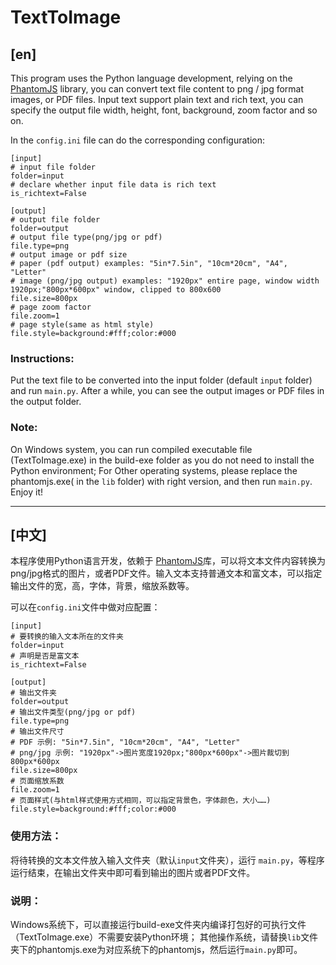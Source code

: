 # TextToImage
## [en]

This program uses the Python language development, relying on the [PhantomJS](http://phantomjs.org/) library, you can convert text file content to png / jpg format images, or PDF files. Input text support plain text and rich text, you can specify the output file width, height, font, background, zoom factor and so on.

In the `config.ini` file can do the corresponding configuration:

    [input]
    # input file folder
    folder=input
    # declare whether input file data is rich text
    is_richtext=False

    [output]
    # output file folder
    folder=output
    # output file type(png/jpg or pdf)
    file.type=png
    # output image or pdf size
    # paper (pdf output) examples: "5in*7.5in", "10cm*20cm", "A4", "Letter"
    # image (png/jpg output) examples: "1920px" entire page, window width 1920px;"800px*600px" window, clipped to 800x600
    file.size=800px
    # page zoom factor
    file.zoom=1
    # page style(same as html style)
    file.style=background:#fff;color:#000

### Instructions:
Put the text file to be converted into the input folder (default `input` folder) and run `main.py`. After a while,  you can see the output images or PDF files in the output folder.

### Note:
On Windows system, you can run compiled executable file (TextToImage.exe) in the build-exe folder as you do not need to install the Python environment;
For Other operating systems, please replace the phantomjs.exe( in the `lib` folder) with right version, and then run `main.py`. Enjoy it!

---


## [中文]
本程序使用Python语言开发，依赖于 [PhantomJS](http://phantomjs.org/)库，可以将文本文件内容转换为png/jpg格式的图片，或者PDF文件。输入文本支持普通文本和富文本，可以指定输出文件的宽，高，字体，背景，缩放系数等。

可以在`config.ini`文件中做对应配置：

    [input]
    # 要转换的输入文本所在的文件夹
    folder=input
    # 声明是否是富文本
    is_richtext=False

    [output]
    # 输出文件夹
    folder=output
    # 输出文件类型(png/jpg or pdf)
    file.type=png
    # 输出文件尺寸
    # PDF 示例: "5in*7.5in", "10cm*20cm", "A4", "Letter"
    # png/jpg 示例: "1920px"->图片宽度1920px;"800px*600px"->图片裁切到800px*600px
    file.size=800px
    # 页面缩放系数
    file.zoom=1
    # 页面样式(与html样式使用方式相同，可以指定背景色，字体颜色，大小……)
    file.style=background:#fff;color:#000

### 使用方法：
将待转换的文本文件放入输入文件夹（默认`input`文件夹），运行 `main.py`，等程序运行结束，在输出文件夹中即可看到输出的图片或者PDF文件。
### 说明：
Windows系统下，可以直接运行build-exe文件夹内编译打包好的可执行文件（TextToImage.exe）不需要安装Python环境；
其他操作系统，请替换`lib`文件夹下的phantomjs.exe为对应系统下的phantomjs，然后运行`main.py`即可。